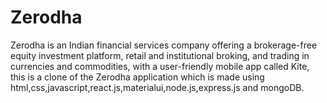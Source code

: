 # Zerodha
Zerodha is an Indian financial services company offering a brokerage-free equity investment platform, retail and institutional broking, and trading in currencies and commodities, with a user-friendly mobile app called Kite, this is a clone of the Zerodha application which is made using html,css,javascript,react.js,materialui,node.js,express.js and mongoDB.
